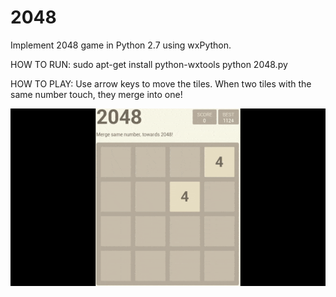 # 2048

Implement 2048 game in Python 2.7 using wxPython. 

HOW TO RUN:
sudo apt-get install python-wxtools
python 2048.py

HOW TO PLAY: 
Use arrow keys to move the tiles. When two tiles with the same number touch, they merge into one!

![2048](2048.gif)
